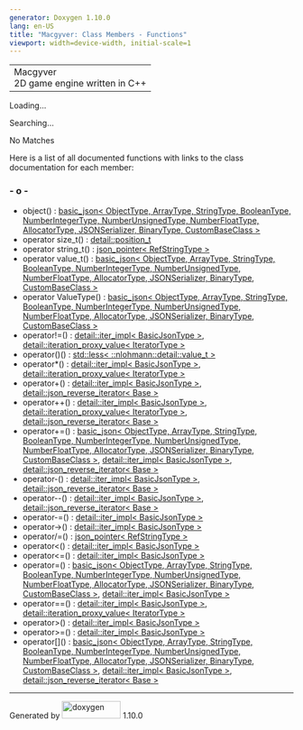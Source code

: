 ```yaml
---
generator: Doxygen 1.10.0
lang: en-US
title: "Macgyver: Class Members - Functions"
viewport: width=device-width, initial-scale=1
---
```


<div id="top">

<div id="titlearea">

<table data-cellspacing="0" data-cellpadding="0">
<colgroup>
<col style="width: 100%" />
</colgroup>
<tbody>
<tr id="projectrow" class="odd">
<td id="projectalign"><div id="projectname">
Macgyver
</div>
<div id="projectbrief">
2D game engine written in C++
</div></td>
</tr>
</tbody>
</table>

</div>

<div id="main-nav">

</div>

</div>

<div id="MSearchSelectWindow"
onmouseover="return searchBox.OnSearchSelectShow()"
onmouseout="return searchBox.OnSearchSelectHide()"
onkeydown="return searchBox.OnSearchSelectKey(event)">

</div>

<div id="MSearchResultsWindow">

<div id="MSearchResults">

<div class="SRPage">

<div id="SRIndex">

<div id="SRResults">

</div>

<div id="Loading" class="SRStatus">

Loading...

</div>

<div id="Searching" class="SRStatus">

Searching...

</div>

<div id="NoMatches" class="SRStatus">

No Matches

</div>

</div>

</div>

</div>

</div>

<div class="contents">

<div class="textblock">

Here is a list of all documented functions with links to the class
documentation for each member:

</div>

### <span id="index_o"></span>- o -

- object() : <a href="classbasic__json.html#a50a0e8dacc0f4aa12162da666595e6fd"
  class="el">basic_json&lt; ObjectType, ArrayType, StringType,
  BooleanType, NumberIntegerType, NumberUnsignedType, NumberFloatType,
  AllocatorType, JSONSerializer, BinaryType, CustomBaseClass &gt;</a>
- operator size_t() : <a
  href="structdetail_1_1position__t.html#a1299e15d15516235772d36e077ec9741"
  class="el">detail::position_t</a>
- operator
  string_t() : <a href="classjson__pointer.html#a97364e516620b02f1049f847b2ad43c9"
  class="el">json_pointer&lt; RefStringType &gt;</a>
- operator
  value_t() : <a href="classbasic__json.html#a70e1c8fbdb62f3f8bc04e69eef9cc9cf"
  class="el">basic_json&lt; ObjectType, ArrayType, StringType,
  BooleanType, NumberIntegerType, NumberUnsignedType, NumberFloatType,
  AllocatorType, JSONSerializer, BinaryType, CustomBaseClass &gt;</a>
- operator
  ValueType() : <a href="classbasic__json.html#a747e3e19891143442991bbdb33edb917"
  class="el">basic_json&lt; ObjectType, ArrayType, StringType,
  BooleanType, NumberIntegerType, NumberUnsignedType, NumberFloatType,
  AllocatorType, JSONSerializer, BinaryType, CustomBaseClass &gt;</a>
- operator!=() : <a
  href="classdetail_1_1iter__impl.html#ae52db5f16f00edc13c848fe99e4c521b"
  class="el">detail::iter_impl&lt; BasicJsonType &gt;</a>, <a
  href="classdetail_1_1iteration__proxy__value.html#a23745b98de19578adc4efb509e59be28"
  class="el">detail::iteration_proxy_value&lt; IteratorType &gt;</a>
- operator()() : <a
  href="structstd_1_1less_3_01_1_1nlohmann_1_1detail_1_1value__t_01_4.html#acb798e1a5706e5e08b18ca182cd17027"
  class="el">std::less&lt; ::nlohmann::detail::value_t &gt;</a>
- operator\*() : <a
  href="classdetail_1_1iter__impl.html#abbef7d5bdb2c45980a34e907610c32b2"
  class="el">detail::iter_impl&lt; BasicJsonType &gt;</a>, <a
  href="classdetail_1_1iteration__proxy__value.html#a54d22aec1f615a38697466817d7cc819"
  class="el">detail::iteration_proxy_value&lt; IteratorType &gt;</a>
- operator+() : <a
  href="classdetail_1_1iter__impl.html#a03abdffc86382e7c2a7c462c217d120e"
  class="el">detail::iter_impl&lt; BasicJsonType &gt;</a>, <a
  href="classdetail_1_1json__reverse__iterator.html#adff7b1171a9a154b5a339b0a0e85404d"
  class="el">detail::json_reverse_iterator&lt; Base &gt;</a>
- operator++() : <a
  href="classdetail_1_1iter__impl.html#a5a1af6b2cd3611778b697bb7d7107f0d"
  class="el">detail::iter_impl&lt; BasicJsonType &gt;</a>, <a
  href="classdetail_1_1iteration__proxy__value.html#a52dffef3e0c58a6bcd5b8b9e6fcf4552"
  class="el">detail::iteration_proxy_value&lt; IteratorType &gt;</a>, <a
  href="classdetail_1_1json__reverse__iterator.html#a000addec834a8db323312794737623da"
  class="el">detail::json_reverse_iterator&lt; Base &gt;</a>
- operator+=() : <a href="classbasic__json.html#ac444a656905e3f207ad9fc19275faf25"
  class="el">basic_json&lt; ObjectType, ArrayType, StringType,
  BooleanType, NumberIntegerType, NumberUnsignedType, NumberFloatType,
  AllocatorType, JSONSerializer, BinaryType, CustomBaseClass &gt;</a>,
  <a
  href="classdetail_1_1iter__impl.html#a5e2dd333526ae85044fe78f65aac9b52"
  class="el">detail::iter_impl&lt; BasicJsonType &gt;</a>, <a
  href="classdetail_1_1json__reverse__iterator.html#a4e433b66cce1a79c88bfe645de9794dc"
  class="el">detail::json_reverse_iterator&lt; Base &gt;</a>
- operator-() : <a
  href="classdetail_1_1iter__impl.html#abfcadba7a9796c3f5a5e123efef349ec"
  class="el">detail::iter_impl&lt; BasicJsonType &gt;</a>, <a
  href="classdetail_1_1json__reverse__iterator.html#abb64fbf5298d1bdc987496f57a288877"
  class="el">detail::json_reverse_iterator&lt; Base &gt;</a>
- operator--() : <a
  href="classdetail_1_1iter__impl.html#ae8c229d46359424bf850f1ecb5587a70"
  class="el">detail::iter_impl&lt; BasicJsonType &gt;</a>, <a
  href="classdetail_1_1json__reverse__iterator.html#a1abdaf558ee194cdd44e9cee82fce77d"
  class="el">detail::json_reverse_iterator&lt; Base &gt;</a>
- operator-=() : <a
  href="classdetail_1_1iter__impl.html#a3b48ed5856ca2011e8463d868fda3d0b"
  class="el">detail::iter_impl&lt; BasicJsonType &gt;</a>
- operator-\>() : <a
  href="classdetail_1_1iter__impl.html#a72314a87e67ba523f1be2f014f4eab56"
  class="el">detail::iter_impl&lt; BasicJsonType &gt;</a>
- operator/=() : <a href="classjson__pointer.html#a8bb8e43c6e01a6370cd49ba130171219"
  class="el">json_pointer&lt; RefStringType &gt;</a>
- operator\<() : <a
  href="classdetail_1_1iter__impl.html#a339df296df7f5d014d5c7cedf40497da"
  class="el">detail::iter_impl&lt; BasicJsonType &gt;</a>
- operator\<=() : <a
  href="classdetail_1_1iter__impl.html#a343806ffb02d7ce5266492128dfd5f9b"
  class="el">detail::iter_impl&lt; BasicJsonType &gt;</a>
- operator=() : <a href="classbasic__json.html#ab8154023fc24515222c9cf61d677871e"
  class="el">basic_json&lt; ObjectType, ArrayType, StringType,
  BooleanType, NumberIntegerType, NumberUnsignedType, NumberFloatType,
  AllocatorType, JSONSerializer, BinaryType, CustomBaseClass &gt;</a>,
  <a
  href="classdetail_1_1iter__impl.html#ae347fdf39e75d13ce488335ef1529b27"
  class="el">detail::iter_impl&lt; BasicJsonType &gt;</a>
- operator==() : <a
  href="classdetail_1_1iter__impl.html#a57b4e1eee4a3cdb3c0683cf64979da8d"
  class="el">detail::iter_impl&lt; BasicJsonType &gt;</a>, <a
  href="classdetail_1_1iteration__proxy__value.html#a139d22be442a277268cfb78bb4eef95d"
  class="el">detail::iteration_proxy_value&lt; IteratorType &gt;</a>
- operator\>() : <a
  href="classdetail_1_1iter__impl.html#a9b066d888f2f0ad0cd601594661a8e8b"
  class="el">detail::iter_impl&lt; BasicJsonType &gt;</a>
- operator\>=() : <a
  href="classdetail_1_1iter__impl.html#a25a3a8e85eb37727487f210f5304a48e"
  class="el">detail::iter_impl&lt; BasicJsonType &gt;</a>
- operator\[\]() : <a href="classbasic__json.html#ab4f511db82b9d5eba85d5b2b8e1c6dbb"
  class="el">basic_json&lt; ObjectType, ArrayType, StringType,
  BooleanType, NumberIntegerType, NumberUnsignedType, NumberFloatType,
  AllocatorType, JSONSerializer, BinaryType, CustomBaseClass &gt;</a>,
  <a
  href="classdetail_1_1iter__impl.html#a5e557e30103e2af36cd8173c88eb586c"
  class="el">detail::iter_impl&lt; BasicJsonType &gt;</a>, <a
  href="classdetail_1_1json__reverse__iterator.html#a50a57718a9d49039b7592bf34f5819a2"
  class="el">detail::json_reverse_iterator&lt; Base &gt;</a>

</div>

------------------------------------------------------------------------

<span class="small">Generated
by [<img src="doxygen.svg" class="footer" width="104" height="31"
alt="doxygen" />](https://www.doxygen.org/index.html) 1.10.0</span>
